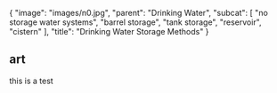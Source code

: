 {
   "image": "images/n0.jpg",
   "parent": "Drinking Water",
   "subcat": [
      "no storage water systems",
      "barrel storage",
      "tank storage",
      "reservoir",
      "cistern"
   ],
   "title": "Drinking Water Storage Methods"
}

## art
this is a test